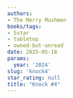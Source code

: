 ```yaml
---
authors:
- The Merry Mushmen
books/tags:
- 5star
- tabletop
- owned-but-unread
date: 2025-05-18
params:
  year: '2024'
slug: 'knock4'
star_rating: null
title: "Knock #4"
---
```


<!--more-->